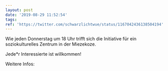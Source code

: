 ```yaml
---
layout: post
date: '2019-08-29 11:52:54'
tags: 
ref: 'https://twitter.com/schwarzlichtwue/status/1167042436138504194'
---
```

Wie jeden Donnerstag um 18 Uhr trifft sich die Initiative für ein soziokulturelles Zentrum in der Miezekoze.

Jede\*r Interessierte ist willkommen!

Weitere Infos: 